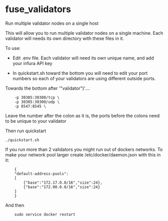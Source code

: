 # fuse_validators
Run multiple validator nodes on a single host


This will allow you to run multiple validator nodes on a single machine. Each validator will needs its own directory with these files in it.

To use:
- Edit .env file. Each validator will need its own unique name, and add your infura API key

- In quickstart.sh toward the bottom you will need to edit your port numbers so each of your validators are using different outside ports.

Towards the bottom after '"validator")'....
```
    -p 30305:30300/tcp \
    -p 30305:30300/udp \
    -p 8547:8545 \
```
Leave the number after the colon as it is, the ports before the colons need to be unique to your validator

Then run quickstart
```
./quickstart.sh
```

If you run more than 2 validators you might run out of dockers networks. To make your network pool larger create /etc/docker/daemon.json with this in it:

```
    {
    "default-address-pools":
    [
        {"base":"172.17.0.0/16","size":24},
        {"base":"172.90.0.0/16","size":24}
    ]
    }
``` 
And then 
    
```
    sudo service docker restart
```

